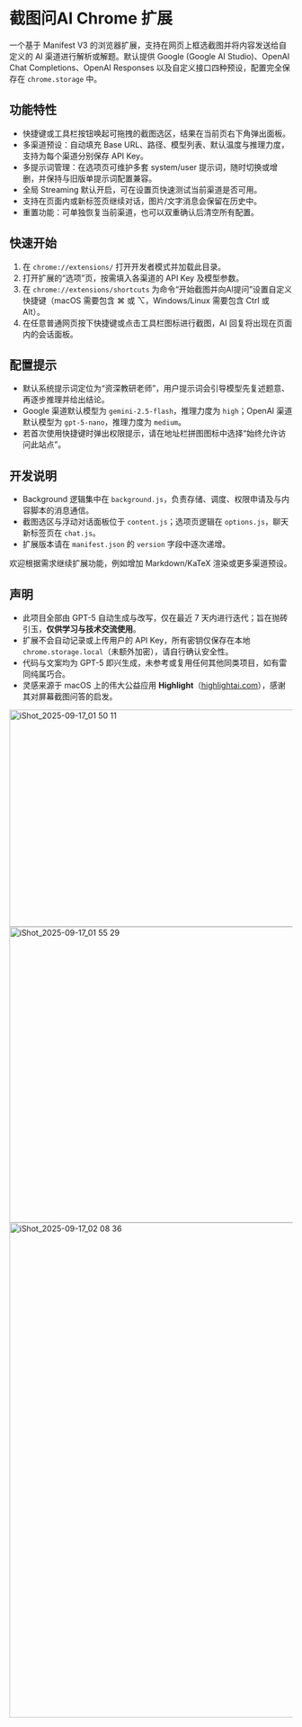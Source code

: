 # 截图问AI Chrome 扩展

一个基于 Manifest V3 的浏览器扩展，支持在网页上框选截图并将内容发送给自定义的 AI 渠道进行解析或解题。默认提供 Google (Google AI Studio)、OpenAI Chat Completions、OpenAI Responses 以及自定义接口四种预设，配置完全保存在 `chrome.storage` 中。

## 功能特性
- 快捷键或工具栏按钮唤起可拖拽的截图选区，结果在当前页右下角弹出面板。
- 多渠道预设：自动填充 Base URL、路径、模型列表、默认温度与推理力度，支持为每个渠道分别保存 API Key。
- 多提示词管理：在选项页可维护多套 system/user 提示词，随时切换或增删，并保持与旧版单提示词配置兼容。
- 全局 Streaming 默认开启，可在设置页快速测试当前渠道是否可用。
- 支持在页面内或新标签页继续对话，图片/文字消息会保留在历史中。
- 重置功能：可单独恢复当前渠道，也可以双重确认后清空所有配置。

## 快速开始
1. 在 `chrome://extensions/` 打开开发者模式并加载此目录。
2. 打开扩展的“选项”页，按需填入各渠道的 API Key 及模型参数。
3. 在 `chrome://extensions/shortcuts` 为命令“开始截图并向AI提问”设置自定义快捷键（macOS 需要包含 ⌘ 或 ⌥，Windows/Linux 需要包含 Ctrl 或 Alt）。
4. 在任意普通网页按下快捷键或点击工具栏图标进行截图，AI 回复将出现在页面内的会话面板。

## 配置提示
- 默认系统提示词定位为“资深教研老师”，用户提示词会引导模型先复述题意、再逐步推理并给出结论。
- Google 渠道默认模型为 `gemini-2.5-flash`，推理力度为 `high`；OpenAI 渠道默认模型为 `gpt-5-nano`，推理力度为 `medium`。
- 若首次使用快捷键时弹出权限提示，请在地址栏拼图图标中选择“始终允许访问此站点”。

## 开发说明
- Background 逻辑集中在 `background.js`，负责存储、调度、权限申请及与内容脚本的消息通信。
- 截图选区与浮动对话面板位于 `content.js`；选项页逻辑在 `options.js`，聊天新标签页在 `chat.js`。
- 扩展版本请在 `manifest.json` 的 `version` 字段中逐次递增。

欢迎根据需求继续扩展功能，例如增加 Markdown/KaTeX 渲染或更多渠道预设。

## 声明
- 此项目全部由 GPT-5 自动生成与改写，仅在最近 7 天内进行迭代；旨在抛砖引玉，**仅供学习与技术交流使用**。
- 扩展不会自动记录或上传用户的 API Key，所有密钥仅保存在本地 `chrome.storage.local`（未额外加密），请自行确认安全性。
- 代码与文案均为 GPT-5 即兴生成，未参考或复用任何其他同类项目，如有雷同纯属巧合。
- 灵感来源于 macOS 上的伟大公益应用 **Highlight**（[highlightai.com](https://highlightai.com/)），感谢其对屏幕截图问答的启发。

<img width="883" height="386" alt="iShot_2025-09-17_01 50 11" src="https://github.com/user-attachments/assets/a7d39e78-6fdb-4c80-9b04-b4093e43b3d4" />
<img width="1140" height="526" alt="iShot_2025-09-17_01 55 29" src="https://github.com/user-attachments/assets/c2bf4e7a-ac46-4a52-850e-c2ca7a6e7b54" />
<img width="1388" height="880" alt="iShot_2025-09-17_02 08 36" src="https://github.com/user-attachments/assets/a9615d5d-4d22-4bab-a8d7-2119da2dd20e" />
